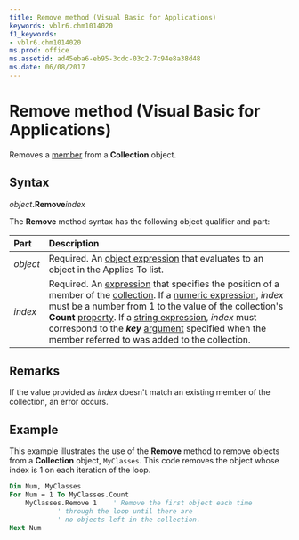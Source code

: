 ```yaml
---
title: Remove method (Visual Basic for Applications)
keywords: vblr6.chm1014020
f1_keywords:
- vblr6.chm1014020
ms.prod: office
ms.assetid: ad45eba6-eb95-3cdc-03c2-7c94e8a38d48
ms.date: 06/08/2017
---
```



# Remove method (Visual Basic for Applications)

Removes a [member](../../Glossary/vbe-glossary.md#member) from a **Collection** object.

## Syntax

_object_**.Remove**_index_

The **Remove** method syntax has the following object qualifier and part:

|**Part**|**Description**|
|:-----|:-----|
| _object_|Required. An [object expression](../../Glossary/vbe-glossary.md#object-expression) that evaluates to an object in the Applies To list.|
| _index_|Required. An [expression](../../Glossary/vbe-glossary.md#expression) that specifies the position of a member of the [collection](../../Glossary/vbe-glossary.md#collection). If a [numeric expression](../../Glossary/vbe-glossary.md#numeric-expression),  _index_ must be a number from 1 to the value of the collection's **Count** [property](../../Glossary/vbe-glossary.md#property). If a [string expression](../../Glossary/vbe-glossary.md#string-expression),  _index_ must correspond to the **_key_** [argument](../../Glossary/vbe-glossary.md#argument) specified when the member referred to was added to the collection.|

## Remarks

If the value provided as  _index_ doesn't match an existing member of the collection, an error occurs.

## Example

This example illustrates the use of the **Remove** method to remove objects from a **Collection** object, `MyClasses`. This code removes the object whose index is 1 on each iteration of the loop.


```vb
Dim Num, MyClasses
For Num = 1 To MyClasses.Count    
    MyClasses.Remove 1    ' Remove the first object each time
            ' through the loop until there are 
            ' no objects left in the collection.
Next Num

```


